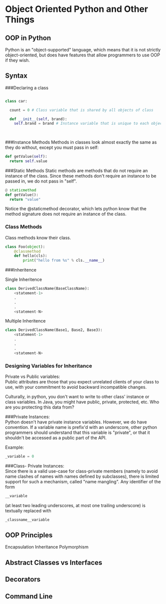 # Object Oriented Python and Other Things

## OOP in Python

Python is an "object-supported" language, which means that it is not strictly object-oriented, but does have features that allow
programmers to use OOP if they wish.

## Syntax

###Declaring a class
```python

class car:

  count = 0 # Class variable that is shared by all objects of class

  def __init__(self, brand):
    self.brand = brand # Instance variable that is unique to each object instantiation
  
  
```

###Instance Methods
Methods in classes look almost exactly the same as they do without, except you must pass in self:

```python
def getValue(self):
  return self.value
```

###Static Methods
Static methods are methods that do not require an instance of the class. Since these methods don't require an instance to be passed in, we do not pass in "self".

```python
@ staticmethod
def getValue():
  return "value"
```

Notice the @staticmethod decorator, which lets python know that the method signature does not require an instance of the class.

### Class Methods

Class methods know their class.
```python
class Foo(object):
    @classmethod
    def hello(cls):
        print("hello from %s" % cls.__name__)
```

###Inheritence

Single Inheritence
```python
class DerivedClassName(BaseClassName):
    <statement-1>
    .
    .
    .
    <statement-N>
 ```  
 
Multiple Inheritence

```python
class DerivedClassName(Base1, Base2, Base3):
    <statement-1>
    .
    .
    .
    <statement-N>
```
 

### Designing Variables for Inheritance
Private vs Public variables: <br>
Public attributes are those that you expect unrelated clients of your class to use, with your commitment to avoid backward incompatible changes. 

Culturally, in python, you don't want to write to other class' instance or class variables. In Java, you might have public, private, protected, etc. Who are you protecting this data from?

###Private Instances: <br>
Python doesn't have private instance variables. However, we do have convention. If a variable name is prefix'd with an underscore, other python programmers should understand that this variable is "private", or that it shouldn't be accessed as a public part of the API.

Example:
```python
_variable = 0
```
###Class- Private Instances: <br>
Since there is a valid use-case for class-private members (namely to avoid name clashes of names with names defined by subclasses), there is limited support for such a mechanism, called "name mangling". Any identifier of the form 

```python
__variable 
```
(at least two leading underscores, at most one trailing underscore) is textually replaced with 

```python
_classname__variable
```


## OOP Principles

Encapsulation
Inheritance
Polymorphism



## Abstract Classes vs Interfaces

## Decorators

## Command Line



